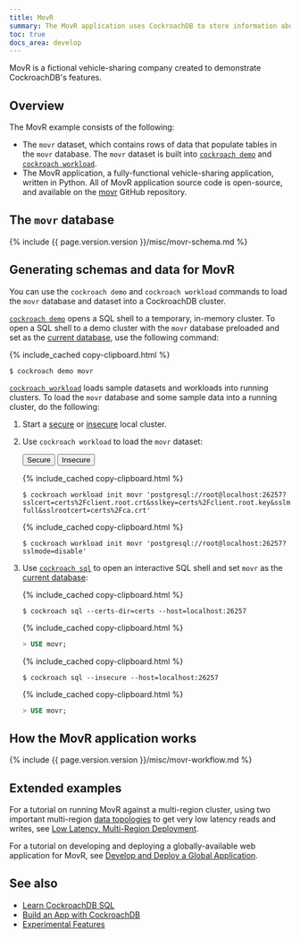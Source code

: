 ```yaml
---
title: MovR
summary: The MovR application uses CockroachDB to store information about vehicles, users, and rides.
toc: true
docs_area: develop
---
```


MovR is a fictional vehicle-sharing company created to demonstrate CockroachDB's features.

## Overview

The MovR example consists of the following:

- The `movr` dataset, which contains rows of data that populate tables in the `movr` database. The `movr` dataset is built into [`cockroach demo`](cockroach-demo.html) and [`cockroach workload`](cockroach-workload.html).
- The MovR application, a fully-functional vehicle-sharing application, written in Python. All of MovR application source code is open-source, and available on the [movr](https://github.com/cockroachdb/movr) GitHub repository.

## The `movr` database

{% include {{ page.version.version }}/misc/movr-schema.md %}

## Generating schemas and data for MovR

You can use the `cockroach demo` and `cockroach workload` commands to load the `movr` database and dataset into a CockroachDB cluster.

[`cockroach demo`](cockroach-demo.html) opens a SQL shell to a temporary, in-memory cluster. To open a SQL shell to a demo cluster with the `movr` database preloaded and set as the [current database](sql-name-resolution.html#current-database), use the following command:

{% include_cached copy-clipboard.html %}
~~~ shell
$ cockroach demo movr
~~~

[`cockroach workload`](cockroach-workload.html) loads sample datasets and workloads into running clusters. To load the `movr` database and some sample data into a running cluster, do the following:

1. Start a [secure](secure-a-cluster.html) or [insecure](start-a-local-cluster.html) local cluster.
1. Use `cockroach workload` to load the `movr` dataset:

    <div class="filters filters-big clearfix">
      <button class="filter-button" data-scope="secure">Secure</button>
      <button class="filter-button" data-scope="insecure">Insecure</button>
    </div>

    <section class="filter-content" markdown="1" data-scope="secure">

    {% include_cached copy-clipboard.html %}
    ~~~ shell
    $ cockroach workload init movr 'postgresql://root@localhost:26257?sslcert=certs%2Fclient.root.crt&sslkey=certs%2Fclient.root.key&sslmode=verify-full&sslrootcert=certs%2Fca.crt'
    ~~~

    </section>

    <section class="filter-content" markdown="1" data-scope="insecure">

    {% include_cached copy-clipboard.html %}
    ~~~ shell
    $ cockroach workload init movr 'postgresql://root@localhost:26257?sslmode=disable'
    ~~~

    </section>

1. Use [`cockroach sql`](cockroach-sql.html) to open an interactive SQL shell and set `movr` as the  [current database](sql-name-resolution.html#current-database):

    <section class="filter-content" markdown="1" data-scope="secure">

    {% include_cached copy-clipboard.html %}
    ~~~ shell
    $ cockroach sql --certs-dir=certs --host=localhost:26257
    ~~~

    {% include_cached copy-clipboard.html %}
    ~~~ sql
    > USE movr;
    ~~~

    </section>

    <section class="filter-content" markdown="1" data-scope="insecure">

    {% include_cached copy-clipboard.html %}
    ~~~ shell
    $ cockroach sql --insecure --host=localhost:26257
    ~~~

    {% include_cached copy-clipboard.html %}
    ~~~ sql
    > USE movr;
    ~~~        

    </section>

## How the MovR application works

{% include {{ page.version.version }}/misc/movr-workflow.md %}

## Extended examples

For a tutorial on running MovR against a multi-region cluster, using two important multi-region [data topologies](topology-patterns.html) to get very low latency reads and writes, see [Low Latency, Multi-Region Deployment](demo-low-latency-multi-region-deployment.html).

For a tutorial on developing and deploying a globally-available web application for MovR, see [Develop and Deploy a Global Application](movr-flask-overview.html).

## See also

- [Learn CockroachDB SQL](learn-cockroachdb-sql.html)
- [Build an App with CockroachDB](example-apps.html)
- [Experimental Features](experimental-features.html)

